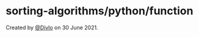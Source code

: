 # sorting-algorithms/python/function

Created by [@Divlo](https://github.com/Divlo) on 30 June 2021.
